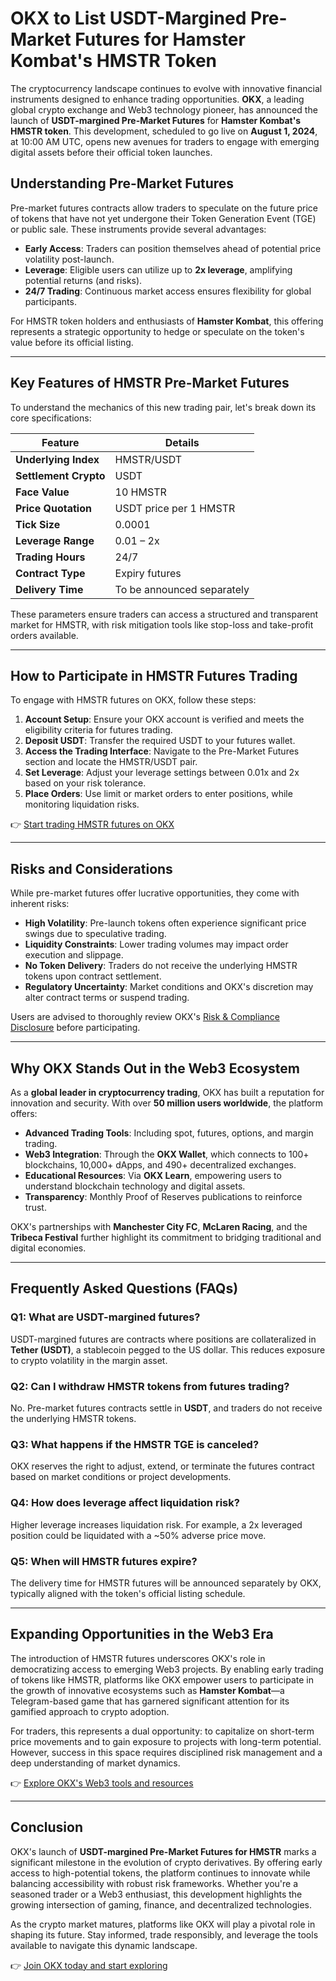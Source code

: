 # OKX to List USDT-Margined Pre-Market Futures for Hamster Kombat's HMSTR Token

The cryptocurrency landscape continues to evolve with innovative financial instruments designed to enhance trading opportunities. **OKX**, a leading global crypto exchange and Web3 technology pioneer, has announced the launch of **USDT-margined Pre-Market Futures** for **Hamster Kombat's HMSTR token**. This development, scheduled to go live on **August 1, 2024**, at 10:00 AM UTC, opens new avenues for traders to engage with emerging digital assets before their official token launches.

## Understanding Pre-Market Futures

Pre-market futures contracts allow traders to speculate on the future price of tokens that have not yet undergone their Token Generation Event (TGE) or public sale. These instruments provide several advantages:

- **Early Access**: Traders can position themselves ahead of potential price volatility post-launch.
- **Leverage**: Eligible users can utilize up to **2x leverage**, amplifying potential returns (and risks).
- **24/7 Trading**: Continuous market access ensures flexibility for global participants.

For HMSTR token holders and enthusiasts of **Hamster Kombat**, this offering represents a strategic opportunity to hedge or speculate on the token's value before its official listing.

---

## Key Features of HMSTR Pre-Market Futures

To understand the mechanics of this new trading pair, let's break down its core specifications:

| Feature                | Details                          |
|------------------------|----------------------------------|
| **Underlying Index**   | HMSTR/USDT                       |
| **Settlement Crypto**  | USDT                             |
| **Face Value**         | 10 HMSTR                         |
| **Price Quotation**    | USDT price per 1 HMSTR           |
| **Tick Size**          | 0.0001                           |
| **Leverage Range**     | 0.01 – 2x                        |
| **Trading Hours**      | 24/7                             |
| **Contract Type**      | Expiry futures                   |
| **Delivery Time**      | To be announced separately       |

These parameters ensure traders can access a structured and transparent market for HMSTR, with risk mitigation tools like stop-loss and take-profit orders available.

---

## How to Participate in HMSTR Futures Trading

To engage with HMSTR futures on OKX, follow these steps:

1. **Account Setup**: Ensure your OKX account is verified and meets the eligibility criteria for futures trading.
2. **Deposit USDT**: Transfer the required USDT to your futures wallet.
3. **Access the Trading Interface**: Navigate to the Pre-Market Futures section and locate the HMSTR/USDT pair.
4. **Set Leverage**: Adjust your leverage settings between 0.01x and 2x based on your risk tolerance.
5. **Place Orders**: Use limit or market orders to enter positions, while monitoring liquidation risks.

👉 [Start trading HMSTR futures on OKX](https://bit.ly/okx-bonus)

---

## Risks and Considerations

While pre-market futures offer lucrative opportunities, they come with inherent risks:

- **High Volatility**: Pre-launch tokens often experience significant price swings due to speculative trading.
- **Liquidity Constraints**: Lower trading volumes may impact order execution and slippage.
- **No Token Delivery**: Traders do not receive the underlying HMSTR tokens upon contract settlement.
- **Regulatory Uncertainty**: Market conditions and OKX's discretion may alter contract terms or suspend trading.

Users are advised to thoroughly review OKX's [Risk & Compliance Disclosure](https://bit.ly/okx-bonushelp/risk-compliance-disclosure) before participating.

---

## Why OKX Stands Out in the Web3 Ecosystem

As a **global leader in cryptocurrency trading**, OKX has built a reputation for innovation and security. With over **50 million users worldwide**, the platform offers:

- **Advanced Trading Tools**: Including spot, futures, options, and margin trading.
- **Web3 Integration**: Through the **OKX Wallet**, which connects to 100+ blockchains, 10,000+ dApps, and 490+ decentralized exchanges.
- **Educational Resources**: Via **OKX Learn**, empowering users to understand blockchain technology and digital assets.
- **Transparency**: Monthly Proof of Reserves publications to reinforce trust.

OKX's partnerships with **Manchester City FC**, **McLaren Racing**, and the **Tribeca Festival** further highlight its commitment to bridging traditional and digital economies.

---

## Frequently Asked Questions (FAQs)

### Q1: What are USDT-margined futures?
USDT-margined futures are contracts where positions are collateralized in **Tether (USDT)**, a stablecoin pegged to the US dollar. This reduces exposure to crypto volatility in the margin asset.

### Q2: Can I withdraw HMSTR tokens from futures trading?
No. Pre-market futures contracts settle in **USDT**, and traders do not receive the underlying HMSTR tokens.

### Q3: What happens if the HMSTR TGE is canceled?
OKX reserves the right to adjust, extend, or terminate the futures contract based on market conditions or project developments.

### Q4: How does leverage affect liquidation risk?
Higher leverage increases liquidation risk. For example, a 2x leveraged position could be liquidated with a ~50% adverse price move.

### Q5: When will HMSTR futures expire?
The delivery time for HMSTR futures will be announced separately by OKX, typically aligned with the token's official listing schedule.

---

## Expanding Opportunities in the Web3 Era

The introduction of HMSTR futures underscores OKX's role in democratizing access to emerging Web3 projects. By enabling early trading of tokens like HMSTR, platforms like OKX empower users to participate in the growth of innovative ecosystems such as **Hamster Kombat**—a Telegram-based game that has garnered significant attention for its gamified approach to crypto adoption.

For traders, this represents a dual opportunity: to capitalize on short-term price movements and to gain exposure to projects with long-term potential. However, success in this space requires disciplined risk management and a deep understanding of market dynamics.

👉 [Explore OKX's Web3 tools and resources](https://bit.ly/okx-bonus)

---

## Conclusion

OKX's launch of **USDT-margined Pre-Market Futures for HMSTR** marks a significant milestone in the evolution of crypto derivatives. By offering early access to high-potential tokens, the platform continues to innovate while balancing accessibility with robust risk frameworks. Whether you're a seasoned trader or a Web3 enthusiast, this development highlights the growing intersection of gaming, finance, and decentralized technologies.

As the crypto market matures, platforms like OKX will play a pivotal role in shaping its future. Stay informed, trade responsibly, and leverage the tools available to navigate this dynamic landscape.

👉 [Join OKX today and start exploring](https://bit.ly/okx-bonus)